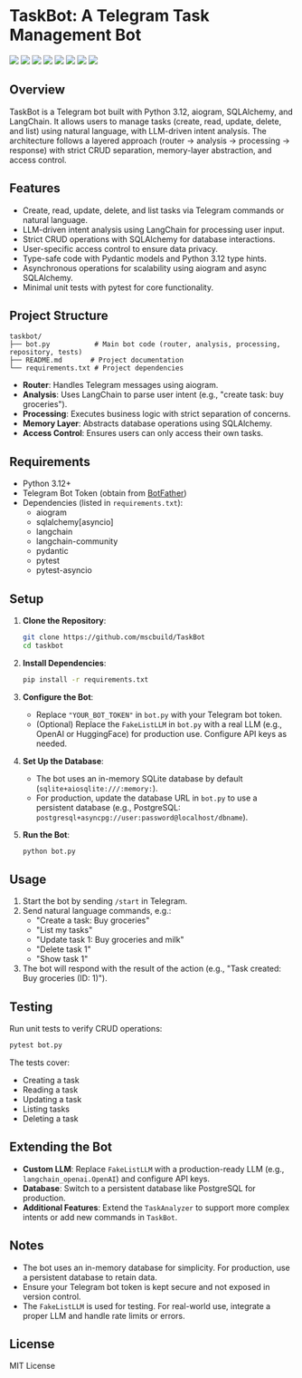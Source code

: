 # TaskBot: A Telegram Task Management Bot
 ![](https://komarev.com/ghpvc/?username=mscbuild) 
 ![](https://img.shields.io/github/license/mscbuild/TaskBot) 
 ![](https://img.shields.io/badge/PRs-Welcome-green)
 ![](https://img.shields.io/github/languages/code-size/mscbuild/TaskBot)
![](https://img.shields.io/badge/code%20style-python-green)
![](https://img.shields.io/github/stars/mscbuild)
![](https://img.shields.io/badge/Topic-Github-lighred)
![](https://img.shields.io/website?url=https%3A%2F%2Fgithub.com%2Fmscbuild)


## Overview

TaskBot is a Telegram bot built with Python 3.12, aiogram, SQLAlchemy, and LangChain. It allows users to manage tasks (create, read, update, delete, and list) using natural language, with LLM-driven intent analysis. The architecture follows a layered approach (router -> analysis -> processing -> response) with strict CRUD separation, memory-layer abstraction, and access control.

## Features

- Create, read, update, delete, and list tasks via Telegram commands or natural language.
- LLM-driven intent analysis using LangChain for processing user input.
- Strict CRUD operations with SQLAlchemy for database interactions.
- User-specific access control to ensure data privacy.
- Type-safe code with Pydantic models and Python 3.12 type hints.
- Asynchronous operations for scalability using aiogram and async SQLAlchemy.
- Minimal unit tests with pytest for core functionality.

## Project Structure

```
taskbot/
├── bot.py           # Main bot code (router, analysis, processing, repository, tests)
├── README.md       # Project documentation
└── requirements.txt # Project dependencies
```

- **Router**: Handles Telegram messages using aiogram.
- **Analysis**: Uses LangChain to parse user intent (e.g., "create task: buy groceries").
- **Processing**: Executes business logic with strict separation of concerns.
- **Memory Layer**: Abstracts database operations using SQLAlchemy.
- **Access Control**: Ensures users can only access their own tasks.

## Requirements

- Python 3.12+
- Telegram Bot Token (obtain from [BotFather](https://t.me/BotFather))
- Dependencies (listed in `requirements.txt`):
  - aiogram
  - sqlalchemy[asyncio]
  - langchain
  - langchain-community
  - pydantic
  - pytest
  - pytest-asyncio

## Setup

1. **Clone the Repository**:
   ```bash
   git clone https://github.com/mscbuild/TaskBot
   cd taskbot
   ```

2. **Install Dependencies**:
   ```bash
   pip install -r requirements.txt
   ```

3. **Configure the Bot**:
   - Replace `"YOUR_BOT_TOKEN"` in `bot.py` with your Telegram bot token.
   - (Optional) Replace the `FakeListLLM` in `bot.py` with a real LLM (e.g., OpenAI or HuggingFace) for production use. Configure API keys as needed.

4. **Set Up the Database**:
   - The bot uses an in-memory SQLite database by default (`sqlite+aiosqlite:///:memory:`).
   - For production, update the database URL in `bot.py` to use a persistent database (e.g., PostgreSQL: `postgresql+asyncpg://user:password@localhost/dbname`).

5. **Run the Bot**:
   ```bash
   python bot.py
   ```

## Usage

1. Start the bot by sending `/start` in Telegram.
2. Send natural language commands, e.g.:
   - "Create a task: Buy groceries"
   - "List my tasks"
   - "Update task 1: Buy groceries and milk"
   - "Delete task 1"
   - "Show task 1"
3. The bot will respond with the result of the action (e.g., "Task created: Buy groceries (ID: 1)").

## Testing

Run unit tests to verify CRUD operations:
```bash
pytest bot.py
```

The tests cover:
- Creating a task
- Reading a task
- Updating a task
- Listing tasks
- Deleting a task

## Extending the Bot

- **Custom LLM**: Replace `FakeListLLM` with a production-ready LLM (e.g., `langchain_openai.OpenAI`) and configure API keys.
- **Database**: Switch to a persistent database like PostgreSQL for production.
- **Additional Features**: Extend the `TaskAnalyzer` to support more complex intents or add new commands in `TaskBot`.

## Notes

- The bot uses an in-memory database for simplicity. For production, use a persistent database to retain data.
- Ensure your Telegram bot token is kept secure and not exposed in version control.
- The `FakeListLLM` is used for testing. For real-world use, integrate a proper LLM and handle rate limits or errors.

## License

MIT License
